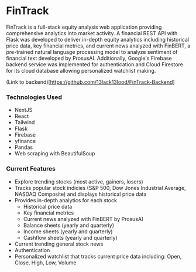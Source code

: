 # FinTrack

FinTrack is a full-stack equity analysis web application providing comprehensive analytics into market activity. A financial REST API with Flask was developed to deliver in-depth equity analytics including historical price data, key financial metrics, and current news analyzed with FinBERT, a pre-trained natural language processing model to analyze sentiment of financial text developed by ProsusAI. Additionally, Google's Firebase backend service was implemented for authentication and Cloud Firestore for its cloud database allowing personalized watchlist making.

(Link to backend)[https://github.com/13lack13lood/FinTrack-Backend]

### Technologies Used
- NextJS
- React
- Tailwind
- Flask
- Firebase
- yfinance
- Pandas
- Web scraping with BeautifulSoup

### Current Features
- Explore trending stocks (most active, gainers, losers)
- Tracks popular stock indicies (S&P 500, Dow Jones Industrial Average, NASDAQ Composite) and displays historical price data
- Provides in-depth analytics for each stock
  - Historical price data
  - Key financial metrics
  - Current news analyzed with FinBERT by ProsusAI
  - Balance sheets (yearly and quarterly)
  - Income sheets (yearly and quarterly)
  - Cashflow sheets (yearly and quarterly)
- Current trending general stock news
- Authentication
- Personalized watchlist that tracks current price data including: Open, Close, High, Low, Volume

